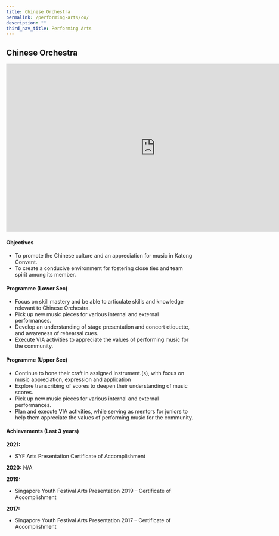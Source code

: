 ```yaml
---
title: Chinese Orchestra
permalink: /performing-arts/co/
description: ""
third_nav_title: Performing Arts
---
```


## Chinese Orchestra

<iframe allowfullscreen="true" height="450" width="800" frameborder="0" src="https://docs.google.com/presentation/d/e/2PACX-1vS-w7mreG8hsp8gjdCE07o2w64a_H5z6S7z_o4qe5uSfA2EsE7Uu2XBrQAEv41E7wSacKyP2Rr7-iX6/embed?start=false&amp;loop=false&amp;delayms=3000"></iframe>

#### Objectives

*   To promote the Chinese culture and an appreciation for music in Katong Convent.
*   To create a conducive environment for fostering close ties and team spirit among its member.

#### Programme (Lower Sec)

*   Focus on skill mastery and be able to articulate skills and knowledge relevant to Chinese Orchestra.
*   Pick up new music pieces for various internal and external performances.
*   Develop an understanding of stage presentation and concert etiquette, and awareness of rehearsal cues.
*   Execute VIA activities to appreciate the values of performing music for the community.

#### Programme (Upper Sec)

*   Continue to hone their craft in assigned instrument.(s), with focus on music appreciation, expression and application
*   Explore transcribing of scores to deepen their understanding of music scores.
*   Pick up new music pieces for various internal and external performances.
*   Plan and execute VIA activities, while serving as mentors for juniors to help them appreciate the values of performing music for the community.

#### Achievements (Last 3 years)

**2021:**  <br>
*   SYF Arts Presentation Certificate of Accomplishment

**2020:**&nbsp;N/A

**2019:**<br>
*   Singapore Youth Festival Arts Presentation 2019 – Certificate of Accomplishment

**2017:**<br>
*   Singapore Youth Festival Arts Presentation 2017 – Certificate of Accomplishment